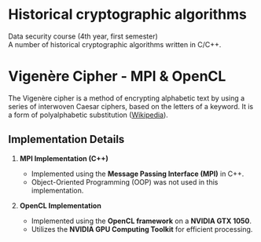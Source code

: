 # Historical cryptographic algorithms

Data security course (4th year, first semester)    
A number of historical cryptographic algorithms written in C/C++.

# Vigenère Cipher - MPI & OpenCL

The Vigenère cipher is a method of encrypting alphabetic text by using a series of interwoven Caesar ciphers, based on the letters of a keyword. It is a form of polyalphabetic substitution ([Wikipedia](https://en.wikipedia.org/wiki/Vigen%C3%A8re_cipher)).

## Implementation Details

1. **MPI Implementation (C++)**
   - Implemented using the **Message Passing Interface (MPI)** in C++.
   - Object-Oriented Programming (OOP) was not used in this implementation.

2. **OpenCL Implementation**
   - Implemented using the **OpenCL framework** on a **NVIDIA GTX 1050**.
   - Utilizes the **NVIDIA GPU Computing Toolkit** for efficient processing.

